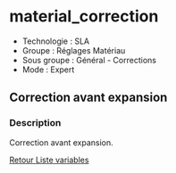 # material_correction

* Technologie : SLA
* Groupe :  Réglages Matériau
* Sous groupe : Général - Corrections
* Mode : Expert

## Correction avant expansion

### Description

Correction avant expansion.

[Retour Liste variables](variable_list.md)